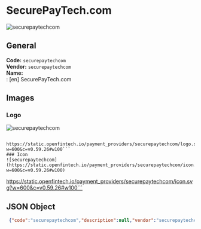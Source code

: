 # SecurePayTech.com 
![securepaytechcom](https://static.openfintech.io/payment_providers/securepaytechcom/logo.svg?w=600&c=v0.59.26#w100)  
## General 
**Code:** `securepaytechcom`  
**Vendor:** `securepaytechcom`  
**Name:**  
:	[en] SecurePayTech.com  
## Images 
### Logo 
![securepaytechcom](https://static.openfintech.io/payment_providers/securepaytechcom/logo.svg?w=600&c=v0.59.26#w100)  
```
 https://static.openfintech.io/payment_providers/securepaytechcom/logo.svg?w=600&c=v0.59.26#w100```  
### Icon 
![securepaytechcom](https://static.openfintech.io/payment_providers/securepaytechcom/icon.svg?w=600&c=v0.59.26#w100)  
```
 https://static.openfintech.io/payment_providers/securepaytechcom/icon.svg?w=600&c=v0.59.26#w100```  
## JSON Object 
```json
 {"code":"securepaytechcom","description":null,"vendor":"securepaytechcom","categories":null,"countries":null,"payment_method":null,"payout_method":null,"metadata":{"about_payments_code":"securepaytechcom"},"name":{"en":"SecurePayTech.com"}}```  
